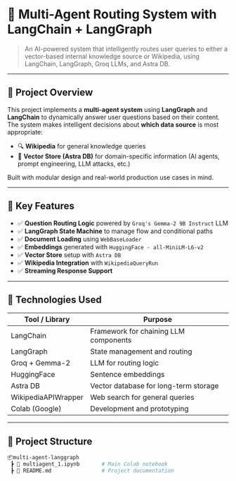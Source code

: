 # 🤖 Multi-Agent Routing System with LangChain + LangGraph

> An AI-powered system that intelligently routes user queries to either a vector-based internal knowledge source or Wikipedia, using LangChain, LangGraph, Groq LLMs, and Astra DB.

---

## 🌟 Project Overview

This project implements a **multi-agent system** using **LangGraph** and **LangChain** to dynamically answer user questions based on their content. The system makes intelligent decisions about **which data source** is most appropriate:

- 🔍 **Wikipedia** for general knowledge queries
- 🧠 **Vector Store (Astra DB)** for domain-specific information (AI agents, prompt engineering, LLM attacks, etc.)

Built with modular design and real-world production use cases in mind.

---

## 🧠 Key Features

- ✅ **Question Routing Logic** powered by `Groq's Gemma-2 9B Instruct` LLM  
- ✅ **LangGraph State Machine** to manage flow and conditional paths  
- ✅ **Document Loading** using `WebBaseLoader`  
- ✅ **Embeddings** generated with `HuggingFace - all-MiniLM-L6-v2`  
- ✅ **Vector Store** setup with `Astra DB`  
- ✅ **Wikipedia Integration** with `WikipediaQueryRun`  
- ✅ **Streaming Response Support**  

---

## 🔧 Technologies Used

| Tool / Library       | Purpose                                  |
|----------------------|------------------------------------------|
| LangChain            | Framework for chaining LLM components    |
| LangGraph            | State management and routing             |
| Groq + Gemma-2       | LLM for routing logic                    |
| HuggingFace          | Sentence embeddings                      |
| Astra DB             | Vector database for long-term storage    |
| WikipediaAPIWrapper  | Web search for general queries           |
| Colab (Google)       | Development and prototyping              |

---

## 📁 Project Structure

```bash
📦multi-agent-langgraph
 ┣ 📜 multiagent_1.ipynb       # Main Colab notebook
 ┣ 📜 README.md                # Project documentation
